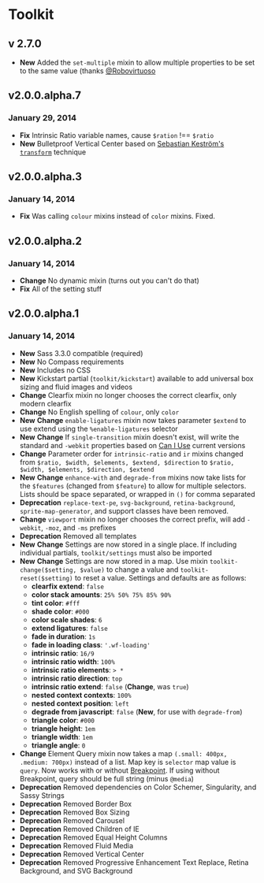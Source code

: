 # Toolkit

## v 2.7.0

* **New** Added the `set-multiple` mixin to allow multiple properties to be set to the same value (thanks [@Robovirtuoso](https://github.com/Robovirtuoso)

## v2.0.0.alpha.7
### January 29, 2014

* **Fix** Intrinsic Ratio variable names, cause `$ration` !== `$ratio`
* **New** Bulletproof Vertical Center based on [Sebastian Keström's `transform`](http://zerosixthree.se/vertical-align-anything-with-just-3-lines-of-css/) technique

## v2.0.0.alpha.3
### January 14, 2014

* **Fix** Was calling `colour` mixins instead of `color` mixins. Fixed.

## v2.0.0.alpha.2
### January 14, 2014

* **Change** No dynamic mixin (turns out you can't do that)
* **Fix** All of the setting stuff

## v2.0.0.alpha.1
### January 14, 2014

* **New** Sass 3.3.0 compatible (required)
* **New** No Compass requirements
* **New** Includes no CSS
* **New** Kickstart partial (`toolkit/kickstart`) available to add universal box sizing and fluid images and videos
* **Change** Clearfix mixin no longer chooses the correct clearfix, only modern clearfix
* **Change** No English spelling of `colour`, only `color`
* **New** **Change** `enable-ligatures` mixin now takes parameter `$extend` to use extend using the `%enable-ligatures` selector
* **New** **Change** If `single-transition` mixin doesn't exist, will write the standard and `-webkit` properties based on [Can I Use](http://caniuse.com/css-transitions) current versions
* **Change** Parameter order for `intrinsic-ratio` and `ir` mixins changed from `$ratio, $width, $elements, $extend, $direction` to `$ratio, $width, $elements, $direction, $extend`
* **New** **Change** `enhance-with` and `degrade-from` mixins now take lists for the `$features` (changed from `$feature`) to allow for multiple selectors. Lists should be space separated, or wrapped in `()` for comma separated
* **Deprecation** `replace-text-pe`, `svg-background`, `retina-background`, `sprite-map-generator`, and support classes have been removed.
* **Change** `viewport` mixin no longer chooses the correct prefix, will add `-webkit`, `-moz`, and `-ms` prefixes
* **Deprecation** Removed all templates
* **New** **Change** Settings are now stored in a single place. If including individual partials, `toolkit/settings` must also be imported
* **New** **Change** Settings are now stored in a map. Use mixin `toolkit-change($setting, $value)` to change a value and `toolkit-reset($setting)` to reset a value. Settings and defaults are as follows:
	* **clearfix extend**: `false`
	* **color stack amounts**: `25% 50% 75% 85% 90%`
	* **tint color**: `#fff`
	* **shade color**: `#000`
	* **color scale shades**: `6`
	* **extend ligatures**: `false`
	* **fade in duration**: `1s`
	* **fade in loading class**: `'.wf-loading'`
	* **intrinsic ratio**: `16/9`
	* **intrinsic ratio width**: `100%`
	* **intrinsic ratio elements**: `> *`
	* **intrinsic ratio direction**: `top`
	* **intrinsic ratio extend**: `false` (**Change**, was `true`)
	* **nested context contexts**: `100%`
	* **nested context position**: `left`
	* **degrade from javascript**: `false` (**New**, for use with `degrade-from`)
	* **triangle color**: `#000`
	* **triangle height**: `1em`
	* **triangle width**: `1em`
	* **triangle angle**: `0`
* **Change** Element Query mixin now takes a map `(.small: 400px, .medium: 700px)` instead of a list. Map key is `selector` map value is `query`. Now works with or without [Breakpoint](https://github.com/team-sass/breakpoint). If using without Breakpoint, query should be full string (minus `@media`)
* **Deprecation** Removed dependencies on Color Schemer, Singularity, and Sassy Strings
* **Deprecation** Removed Border Box
* **Deprecation** Removed Box Sizing
* **Deprecation** Removed Carousel
* **Deprecation** Removed Children of IE
* **Deprecation** Removed Equal Height Columns
* **Deprecation** Removed Fluid Media
* **Deprecation** Removed Vertical Center
* **Deprecation** Removed Progressive Enhancement Text Replace, Retina Background, and SVG Background
